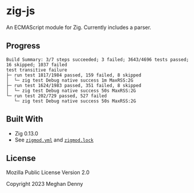 # zig-js

An ECMAScript module for Zig. Currently includes a parser.

## Progress

```
Build Summary: 3/7 steps succeeded; 3 failed; 3643/4696 tests passed; 16 skipped; 1037 failed
test transitive failure
├─ run test 1817/1984 passed, 159 failed, 8 skipped
│  └─ zig test Debug native success 1m MaxRSS:2G
├─ run test 1624/1983 passed, 351 failed, 8 skipped
│  └─ zig test Debug native success 50s MaxRSS:2G
└─ run test 202/729 passed, 527 failed
   └─ zig test Debug native success 50s MaxRSS:2G
```

## Built With

- Zig 0.13.0
- See [`zigmod.yml`](./zigmod.yml) and [`zigmod.lock`](./zigmod.lock)

## License

Mozilla Public License Version 2.0

Copyright 2023 Meghan Denny
